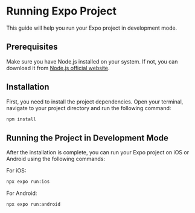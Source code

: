 # Running Expo Project

This guide will help you run your Expo project in development mode.

## Prerequisites

Make sure you have Node.js installed on your system. If not, you can download it from [Node.js official website](https://nodejs.org/).

## Installation

First, you need to install the project dependencies. Open your terminal, navigate to your project directory and run the following command:

```bash
npm install
```

## Running the Project in Development Mode

After the installation is complete, you can run your Expo project on iOS or Android using the following commands:

For iOS:

```bash
npx expo run:ios
```

For Android:

```bash
npx expo run:android
```
